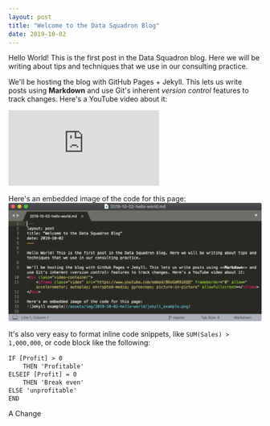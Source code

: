```yaml
---
layout: post
title: "Welcome to the Data Squadron Blog"
date: 2019-10-02
---
```


Hello World! This is the first post in the Data Squadron blog. Here we will be writing about tips and techniques that we use in our consulting practice.

We'll be hosting the blog with GitHub Pages + Jekyll. This lets us write posts using **Markdown** and use Git's inherent *version control* features to track changes. Here's a YouTube video about it:
<div class="video-container">
	<iframe class="video" src="https://www.youtube.com/embed/8DoGmR9iKQQ" frameborder="0" allow="accelerometer; autoplay; encrypted-media; gyroscope; picture-in-picture" allowfullscreen></iframe>
</div>

Here's an embedded image of the code for this page:
![Jekyll example](/assets/img/2019-10-02-hello-world/jekyll_example.png)

It's also very easy to format inline code snippets, like `SUM(Sales) > 1,000,000`, or code block like the following:

~~~
IF [Profit] > 0 
	THEN 'Profitable' 
ELSEIF [Profit] = 0 
	THEN 'Break even' 
ELSE 'unprofitable' 
END
~~~

A Change

